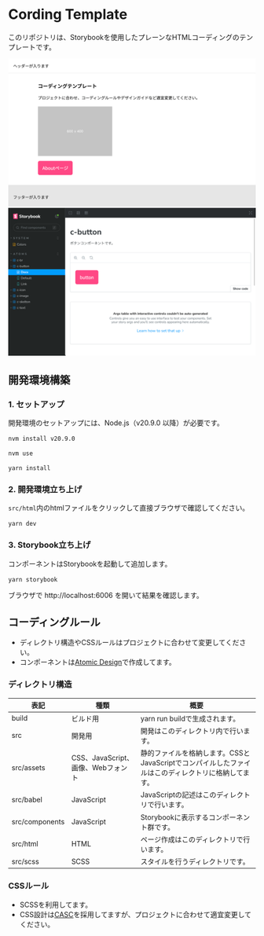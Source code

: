 # Cording Template

このリポジトリは、Storybookを使用したプレーンなHTMLコーディングのテンプレートです。

![プレビューイメージ](readme_image1.png)
![Storybookイメージ](readme_image2.png)


## 開発環境構築

### 1. セットアップ

開発環境のセットアップには、Node.js（v20.9.0 以降）が必要です。

```
nvm install v20.9.0
```

```
nvm use
```

```
yarn install
```

### 2. 開発環境立ち上げ

`src/html`内のhtmlファイルをクリックして直接ブラウザで確認してください。

```
yarn dev
```

### 3. Storybook立ち上げ

コンポーネントはStorybookを起動して追加します。

```
yarn storybook
```

ブラウザで http://localhost:6006 を開いて結果を確認します。

## コーディングルール

- ディレクトリ構造やCSSルールはプロジェクトに合わせて変更してください。
- コンポーネントは[Atomic Design](https://qiita.com/Kazuhiro_Mimaki/items/3d9a8594064aab5119da)で作成してます。

### ディレクトリ構造

| 表記 | 種類 | 概要 |
| --- | --- | --- |
| build | ビルド用 | yarn run buildで生成されます。 |
| src | 開発用 | 開発はこのディレクトリ内で行います。 |
| src/assets | CSS、JavaScript、画像、Webフォント | 静的ファイルを格納します。CSSとJavaScriptでコンパイルしたファイルはこのディレクトリに格納してます。 |
| src/babel | JavaScript | JavaScriptの記述はこのディレクトリで行います。 |
| src/components | JavaScript | Storybookに表示するコンポーネント群です。 |
| src/html | HTML | ページ作成はこのディレクトリで行います。 |
| src/scss | SCSS | スタイルを行うディレクトリです。 |

### CSSルール

- SCSSを利用してます。
- CSS設計は[CASC](https://casc.qwiproject.com/)を採用してますが、プロジェクトに合わせて適宜変更してください。